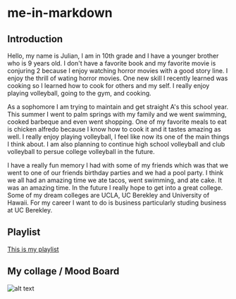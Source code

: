 # me-in-markdown

## Introduction
Hello, my name is Julian, I am in 10th grade and I have a younger brother who is 9 years old. I don't have a favorite book and my favorite movie is conjuring 2 because I enjoy watching horror movies with a good story line. I enjoy the thrill of wating horror movies. One new skill I recently learned was cooking so I learned how to cook for others and my self. I really enjoy playing volleyball, going to the gym, and cooking. 

As a sophomore I am trying to maintain and get straight A's this school year. 
This summer I went to palm springs with my family and we went swimming, cooked barbeque and even went shopping. One of my favorite meals to eat is chicken alfredo because I know how to cook it and it tastes amazing as well. I really enjoy playing volleyball, I feel like now its one of the main things I think about. I am also planning to continue high school volleyball and club volleyball to persue college volleyball in the future. 

I have a really fun memory I had with some of my friends which was that we went to one of our friends birthday parties and we had a pool party. I think we all had an amazing time we ate tacos, went swimming, and ate cake. It was an amazing time. In the future I really hope to get into a great college. Some of my dream colleges are UCLA, UC Berekley and University of Hawaii. For my career I want to do is business particularly studing business at UC Berekley. 

## Playlist
[This is my playlist](https://open.spotify.com/playlist/4KrrITLpVloKDkaT371w9g?si=StIPkfgSQGWQapDnCxFhrw)

## My collage / Mood Board

![alt text](<Your paragraph text-1.jpg>)